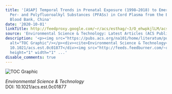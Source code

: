 ```yaml
---
title: '[ASAP] Temporal Trends in Prenatal Exposure (1998–2018) to Emerging and Legacy
  Per- and Polyfluoroalkyl Substances (PFASs) in Cord Plasma from the Beijing Cord
  Blood Bank, China'
date: '2020-10-01'
linkTitle: http://feedproxy.google.com/~r/acs/esthag/~3/O_ehwpkjlLM/acs.est.0c01877
source: 'Environmental Science & Technology: Latest Articles (ACS Publications)'
description: '<p><img src="https://pubs.acs.org/na101/home/literatum/publisher/achs/journals/content/esthag/0/esthag.ahead-of-print/acs.est.0c01877/20201001/images/medium/es0c01877_0004.gif"
  alt="TOC Graphic"/></p><div><cite>Environmental Science & Technology</cite></div><div>DOI:
  10.1021/acs.est.0c01877</div><img src="http://feeds.feedburner.com/~r/acs/esthag/~4/O_ehwpkjlLM"
  height="1" width="1" ...'
disable_comments: true
---
```

<p><img src="https://pubs.acs.org/na101/home/literatum/publisher/achs/journals/content/esthag/0/esthag.ahead-of-print/acs.est.0c01877/20201001/images/medium/es0c01877_0004.gif" alt="TOC Graphic"/></p><div><cite>Environmental Science & Technology</cite></div><div>DOI: 10.1021/acs.est.0c01877</div><img src="http://feeds.feedburner.com/~r/acs/esthag/~4/O_ehwpkjlLM" height="1" width="1" ...